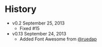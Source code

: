 # History

* v0.2 September 25, 2013
	* Fixed #15
* v0.13 September 24, 2013
	* Added Font Awesome from [@ruedap](https://github.com/ruedap/)